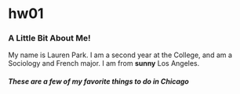 # hw01

### A Little Bit About Me!

My name is Lauren Park. I am a second year at the College, and am a Sociology and French major. I am from **sunny** Los Angeles. 

##### These are a few of *my favorite things* to do in Chicago